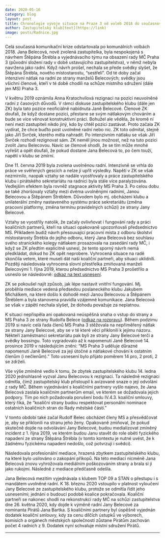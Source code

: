 ```yaml
---
date: 2020-05-16
category: blog
layout: post
title: Chronologie vývoje situace na Praze 3 od voleb 2018 do současnosti
author: Zastupitelský klub[text](https://link)
image: posts/Radnice.jpg
---
```


Celá současná komunikační krize odstartovala po komunálních volbách 2018. Jana Belecová, nově zvolená zastupitelka, byla nespokojená s návrhem Štěpána Štrébla a vyjednávacího týmu na obsazení rady MČ Praha 3 (původní složení rady v době ustavujícího zastupitelstva), v němž nebyla navržena jako radní. Když návrh prošel, nechala se přede svědky slyšet, že Štěpána Štrébla, nového místostarostu, “sestřelí”. Od té doby začal intenzivní nátlak na radní ze strany manželů Belecových; svědky jsou všichni členové, kteří v té době chodili na schůze místního sdružení (dále jen MS) Praha 3.

V květnu 2019 oznámila Anna Kratochvílová rezignaci na pozici neuvolněné radní z časových důvodů. V rámci diskuse zastupitelského klubu (dále jen ZK) byla tato pozice neoficiálně nabídnuta Janě Belecové. Členové ZK doufali, že když dostane pozici, přestane se svým nátlakovým chováním a bude se více věnovat konstruktivní práci. Bohužel ale věděla, že kromě ní není mezi zastupiteli nikdo jiný, kdo by chtěl pozici zastávat. Proto začala ZK vydírat, že chce buďto post uvolněné radní nebo nic. ZK toto odmítal, stejně jako Jiří Svrček, kterého měla nahradit. Po intenzivním nátlaku se však Jiří Svrček rozhodl rezignovat sám. ZK neměl jinou možnost, než na tuto pozici zvolit Janu Belecovou. Navíc se členové shodli, že se tím může mnohé vyřešit a opět doufali, že pokud dostane Jana Belecová to, po čem touží, napětí v klubu se zmírní.

Dne 11. června 2019 byla zvolena uvolněnou radní. Intenzivně se vrhla do práce ve svěřených gescích a nelze jí upřít výsledky. Napětí v ZK se však nezmírnilo, naopak vztahy se nadále vyostřovaly a práce zastupitelského klubu i pirátského sekretariátu na radnici byla stále více paralyzována. Vedlejším efektem byla rovněž stagnace aktivity MS Praha 3. Po celou dobu se také zhoršovaly vztahy mezi dvěma uvolněnými radními, Janou Belecovou a Štěpánem Štréblem. Důvodem bylo mj. obcházení klubu a unilaterální změny nastaveného systému práce sekretariátu (změna pracovní platformy, změna termínu pravidelných schůzí) ze strany Jany Belecové.

Vztahy se vyostřily natolik, že začaly ovlivňovat i fungování rady a práci koaličních partnerů, kteří na situaci opakovaně upozorňovali předsednictvo MS. Příkladem budiž návrh přesouvající pracovní místa z odboru školství místostarosty Štrébla do jejího odboru, který Jana Belecová bez souhlasu svého stranického kolegy nátlakem prosazovala na zasedání rady MČ, i když se ZK předtím explicitně usnesl, že tento sporný návrh nemá předkládat, dokud ho ZK opět neprobere. Vyhrocená situace na radě skončila vetem, které museli dát naši koaliční partneři, aby situaci uklidnili. Později následovala vyhrocená slovní přestřelka zmiňovaná manželi Belecovými 1. října 2019, kterou předsednictvo MS Praha 3 prošetřilo a usneslo se následovně: [odkaz na text usnesení](https://forum.pirati.cz/viewtopic.php?f=983&t=48763).

ZK se pokoušel najít způsob, jak lépe nastavit vnitřní fungování. Mj. proběhla mediace vedená předsedou poslaneckého klubu Jakubem Michálkem, na které došlo k dohodě mezi Janou Belecovou a Štěpánem Štréblem a byla stanovena pravidla vzájemné komunikace. Jana Belecová se však v zápětí nechala slyšet, že dohodu považuje za neplatnou.

K situaci nepřispěla ani opakovaná neúspěšná snaha o vstup do strany a MS Praha 3 ze strany Rudolfa Belece ([odkaz na rozpravu](https://forum.pirati.cz/viewtopic.php?f=982&t=49903)). Během podzimu 2019 si navíc celá řada členů MS Praha 3 stěžovala na nepřiměřený nátlak ze strany Jany Belecové, aby se v té které věci přiklonili k jejímu názoru. Někteří zaměstnanci sekretariátu pak byli ze strany Jany Belecové terči a svědky bossingu. Toto vygradovalo až k napomenutí Janě Belecové 14. prosince 2019 v následujícím znění: “MS Praha 3 uděluje důrazné napomenutí Janě Belecové za její útočné a nátlakové chování k ostatním členům (i nečlenům).” Toto usnesení bylo přijato poměrem 14 pro, 2 proti, 2 se zdrželi.

Vše výše zmíněné vedlo k tomu, že zbytek zastupitelského klubu 14. ledna 2020 jednohlasně vyzval Janu Belecovou k rezignaci. Ta následně rezignaci odmítla, čímž zastupitelský klub přistoupil k avizované snaze o její odvolání z rady MČ. Během vyjednávání s koaličními partnery vyšlo najevo, že Jana Belecová zaslala koaličním partnerům email, ve kterém se dožadovala jejich podpory. Tím po nich požadovala porušení bodu IV.4.3. koaliční smlouvy, který říká, že “koaliční strany budou respektovat personální nominace ostatních koaličních stran do Rady městské části.”

V tomto období také začal Rudolf Belec obcházet členy MS a přesvědčovat je, aby se přiklonili na stranu jeho ženy. Opakovaně zmiňoval, že pokud skutečně dojde na odvolávání Jany Belecové, budou medializovat zmíněný incident z 1. října 2019, ve kterém budou Janu stavět do role oběti fyzického napadení ze strany Štěpána Štrébla (v tomto kontextu je nutné uvést, že k žádnému fyzickému napadení nedošlo, což potvrzují i svědci).

Následovala profesionální mediace, hrazená zbytkem zastupitelského klubu, na které bylo usilováno o zakopání příkopů. Na této mediaci nicméně Jana Belecová znovu vyhrožovala mediálním poškozováním strany a brala si ji jako rukojmí. Následně z mediace předčasně odešla.

Jana Belecová mezitím vyjednávala s klubem TOP 09 a STAN o přestupu i s mandátem uvolněné radní. K 18. březnu 2020 vstoupilo v platnost vyloučení Jany Belecové ze zastupitelského klubu, protože se odmítla řídit jeho usneseními; jednání o budoucí podobě koalice pokračovala. Koaliční partneři se nakonec shodli na rekonstrukci rady MČ na schůzi zastupitelstva dne 26. května 2020, kdy dojde k výměně radní Jany Belecové za nominanta Pirátů Jana Bartka. S koaličními partnery byl úspěšně vyjednán dodatek koaliční smlouvy, kdy za cenu dílčích ústupků ve výborech, komisích a orgánech městských společností zůstane Pirátům zachován počet 4 radních z 9. Dodatek nyní schvaluje místní sdružení Pirátů.


- - -
